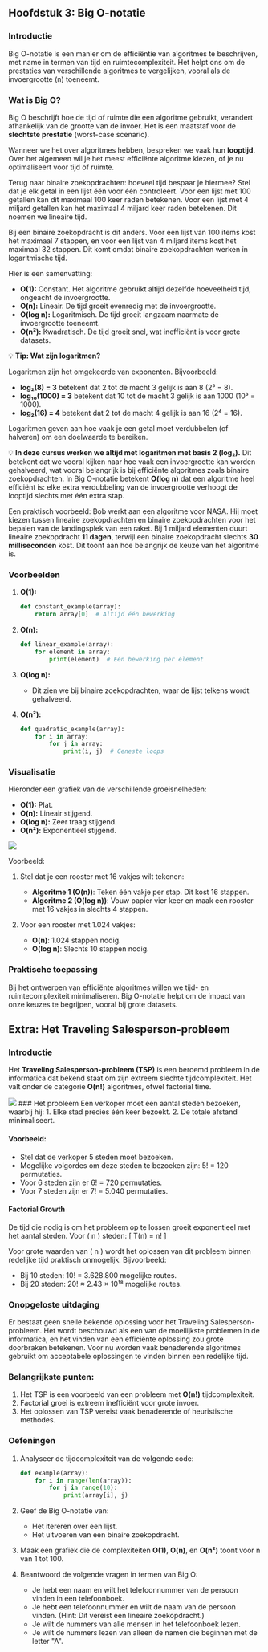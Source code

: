 ## Hoofdstuk 3: Big O-notatie

### Introductie

Big O-notatie is een manier om de efficiëntie van algoritmes te beschrijven, met name in termen van tijd en ruimtecomplexiteit. Het helpt ons om de prestaties van verschillende algoritmes te vergelijken, vooral als de invoergrootte (n) toeneemt.

### Wat is Big O?

Big O beschrijft hoe de tijd of ruimte die een algoritme gebruikt, verandert afhankelijk van de grootte van de invoer. Het is een maatstaf voor de **slechtste prestatie** (worst-case scenario).

Wanneer we het over algoritmes hebben, bespreken we vaak hun **looptijd**. Over het algemeen wil je het meest efficiënte algoritme kiezen, of je nu optimaliseert voor tijd of ruimte. 

Terug naar binaire zoekopdrachten: hoeveel tijd bespaar je hiermee? Stel dat je elk getal in een lijst één voor één controleert. Voor een lijst met 100 getallen kan dit maximaal 100 keer raden betekenen. Voor een lijst met 4 miljard getallen kan het maximaal 4 miljard keer raden betekenen. Dit noemen we lineaire tijd.

Bij een binaire zoekopdracht is dit anders. Voor een lijst van 100 items kost het maximaal 7 stappen, en voor een lijst van 4 miljard items kost het maximaal 32 stappen. Dit komt omdat binaire zoekopdrachten werken in logaritmische tijd.

Hier is een samenvatting:

- **O(1):** Constant. Het algoritme gebruikt altijd dezelfde hoeveelheid tijd, ongeacht de invoergrootte.
- **O(n):** Lineair. De tijd groeit evenredig met de invoergrootte.
- **O(log n):** Logaritmisch. De tijd groeit langzaam naarmate de invoergrootte toeneemt.
- **O(n²):** Kwadratisch. De tijd groeit snel, wat inefficiënt is voor grote datasets.
  
💡 **Tip: Wat zijn logaritmen?**

Logaritmen zijn het omgekeerde van exponenten. Bijvoorbeeld:
- **log₂(8) = 3** betekent dat 2 tot de macht 3 gelijk is aan 8 (2³ = 8).
- **log₁₀(1000) = 3** betekent dat 10 tot de macht 3 gelijk is aan 1000 (10³ = 1000).
- **log₂(16) = 4** betekent dat 2 tot de macht 4 gelijk is aan 16 (2⁴ = 16).

Logaritmen geven aan hoe vaak je een getal moet verdubbelen (of halveren) om een doelwaarde te bereiken.

💡 **In deze cursus werken we altijd met logaritmen met basis 2 (log₂).** Dit betekent dat we vooral kijken naar hoe vaak een invoergrootte kan worden gehalveerd, wat vooral belangrijk is bij efficiënte algoritmes zoals binaire zoekopdrachten. In Big O-notatie betekent **O(log n)** dat een algoritme heel efficiënt is: elke extra verdubbeling van de invoergrootte verhoogt de looptijd slechts met één extra stap.

Een praktisch voorbeeld: Bob werkt aan een algoritme voor NASA. Hij moet kiezen tussen lineaire zoekopdrachten en binaire zoekopdrachten voor het bepalen van de landingsplek van een raket. Bij 1 miljard elementen duurt lineaire zoekopdracht **11 dagen**, terwijl een binaire zoekopdracht slechts **30 milliseconden** kost. Dit toont aan hoe belangrijk de keuze van het algoritme is.

### Voorbeelden

1. **O(1):**
   ```python
   def constant_example(array):
       return array[0]  # Altijd één bewerking
   ```

2. **O(n):**
   ```python
   def linear_example(array):
       for element in array:
           print(element)  # Eén bewerking per element
   ```

3. **O(log n):**
   - Dit zien we bij binaire zoekopdrachten, waar de lijst telkens wordt gehalveerd.

4. **O(n²):**
   ```python
   def quadratic_example(array):
       for i in array:
           for j in array:
               print(i, j)  # Geneste loops
   ```

### Visualisatie

Hieronder een grafiek van de verschillende groeisnelheden:

- **O(1):** Plat.
- **O(n):** Lineair stijgend.
- **O(log n):** Zeer traag stijgend.
- **O(n²):** Exponentieel stijgend.
<img src="./media/Big_O.jpeg">

Voorbeeld:

1. Stel dat je een rooster met 16 vakjes wilt tekenen:
   - **Algoritme 1 (O(n))**: Teken één vakje per stap. Dit kost 16 stappen.
   - **Algoritme 2 (O(log n))**: Vouw papier vier keer en maak een rooster met 16 vakjes in slechts 4 stappen.

2. Voor een rooster met 1.024 vakjes:
   - **O(n)**: 1.024 stappen nodig.
   - **O(log n)**: Slechts 10 stappen nodig.

### Praktische toepassing

Bij het ontwerpen van efficiënte algoritmes willen we tijd- en ruimtecomplexiteit minimaliseren. Big O-notatie helpt om de impact van onze keuzes te begrijpen, vooral bij grote datasets.

## Extra: Het Traveling Salesperson-probleem

### Introductie
Het **Traveling Salesperson-probleem (TSP)** is een beroemd probleem in de informatica dat bekend staat om zijn extreem slechte tijdcomplexiteit. Het valt onder de categorie **O(n!)** algoritmes, ofwel factorial time. 

<img src="./media/traveling_salesman.jpg">
### Het probleem
Een verkoper moet een aantal steden bezoeken, waarbij hij:
1. Elke stad precies één keer bezoekt.
2. De totale afstand minimaliseert.

#### Voorbeeld:
- Stel dat de verkoper 5 steden moet bezoeken.
- Mogelijke volgordes om deze steden te bezoeken zijn: 5! = 120 permutaties.
- Voor 6 steden zijn er 6! = 720 permutaties.
- Voor 7 steden zijn er 7! = 5.040 permutaties.

#### Factorial Growth
De tijd die nodig is om het probleem op te lossen groeit exponentieel met het aantal steden. Voor \( n \) steden:
\[
T(n) = n! 
\]

Voor grote waarden van \( n \) wordt het oplossen van dit probleem binnen redelijke tijd praktisch onmogelijk. Bijvoorbeeld:
- Bij 10 steden: 10! = 3.628.800 mogelijke routes.
- Bij 20 steden: 20! ≈ 2.43 × 10¹⁸ mogelijke routes.

### Onopgeloste uitdaging
Er bestaat geen snelle bekende oplossing voor het Traveling Salesperson-probleem. Het wordt beschouwd als een van de moeilijkste problemen in de informatica, en het vinden van een efficiënte oplossing zou grote doorbraken betekenen. Voor nu worden vaak benaderende algoritmes gebruikt om acceptabele oplossingen te vinden binnen een redelijke tijd.

### Belangrijkste punten:
1. Het TSP is een voorbeeld van een probleem met **O(n!)** tijdcomplexiteit.
2. Factorial groei is extreem inefficiënt voor grote invoer.
3. Het oplossen van TSP vereist vaak benaderende of heuristische methodes.



### Oefeningen

1. Analyseer de tijdcomplexiteit van de volgende code:
   ```python
   def example(array):
       for i in range(len(array)):
           for j in range(10):
               print(array[i], j)
   ```

2. Geef de Big O-notatie van:
   - Het itereren over een lijst.
   - Het uitvoeren van een binaire zoekopdracht.

3. Maak een grafiek die de complexiteiten **O(1)**, **O(n)**, en **O(n²)** toont voor n van 1 tot 100.

4. Beantwoord de volgende vragen in termen van Big O:
   - Je hebt een naam en wilt het telefoonnummer van de persoon vinden in een telefoonboek.
   - Je hebt een telefoonnummer en wilt de naam van de persoon vinden. (Hint: Dit vereist een lineaire zoekopdracht.)
   - Je wilt de nummers van alle mensen in het telefoonboek lezen.
   - Je wilt de nummers lezen van alleen de namen die beginnen met de letter "A".

